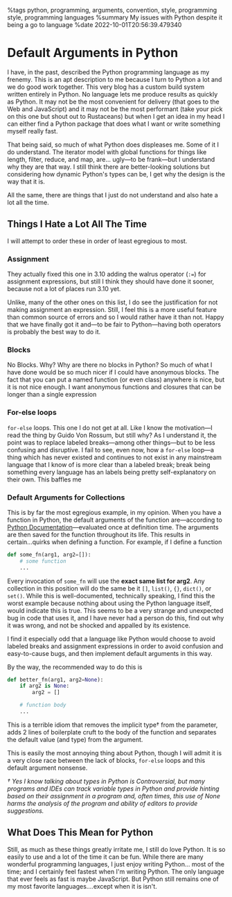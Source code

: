 %tags python, programming, arguments, convention, style, programming style, programming languages
%summary My issues with Python despite it being a go to language
%date 2022-10-01T20:56:39.479340

# Default Arguments in Python

I have, in the past, described the Python programming language as my frenemy. This is an apt description to me because
I turn to Python a lot and we do good work together. This very blog has a custom build system written entirely in Python.
No language lets me produce results as quickly as Python. It may not be the most convenient for delivery (that goes to the Web
and JavaScript) and it may not be the most performant (take your pick on this one but shout out to Rustaceans) but
when I get an idea in my head I can either find a Python package that does what I want or write something myself really fast.

That being said, so much of what Python does displeases me. Some of it I do understand. The iterator model with global functions
for things like length, filter, reduce, and map, are... ugly—to be frank—but I understand why they are that way. I still think
there are better-looking solutions but considering how dynamic Python's types can be, I get why the design is the way that it is.

All the same, there are things that I just do not understand and also hate a lot all the time.

## Things I Hate a Lot All The Time

I will attempt to order these in order of least egregious to most.

### Assignment

They actually fixed this one in 3.10 adding the walrus operator (`:=`) for assignment expressions, but still
I think they should have done it sooner, because not a lot of places run 3.10 yet.

Unlike, many of the other ones on this list, I do see the justification for not making assignment an expression.
Still, I feel this is a more useful feature than common source of errors and so I would rather have it than not. Happy that we
have finally got it and—to be fair to Python—having both operators is probably the best way to do it.

### Blocks

No Blocks. Why? Why are there no blocks in Python? So much of what I have done would be so much nicer if I could have
anonymous blocks. The fact that you can put a named function (or even class) anywhere is nice, but it is not nice enough.
I want anonymous functions and closures that can be longer than a single expression

### For-else loops

`for-else` loops. This one I do not get at all. Like I know the motivation—I read the thing by Guido Von Rossum, but still
why? As I understand it, the point was to replace labeled breaks—among other things—but to be less confusing and disruptive.
I fail to see, even now, how a `for-else` loop—a thing which has never existed and continues to not exist in any mainstream
language that I know of is more clear than a labeled break; break being something every language has an labels being pretty self-explanatory on their own. This baffles me

### Default Arguments for Collections

This is by far the most egregious example, in my opinion. When you have a function in Python, the default arguments of the
function are—according to [Python Documentation](https://docs.python.org/2/reference/compound_stmts.html#function)—evaluated
once at definition time. The arguments are then saved for the function throughout its life. This results in certain...quirks
when defining a function. For example, if I define a function

```python
def some_fn(arg1, arg2=[]):
    # some function
    ...
```

Every invocation of `some_fn` will use the **exact same list for arg2**. Any collection in this position will do the same be it
`[]`, `list()`, `{}`, `dict()`, or `set()`. While this is well-documented, technically speaking, I find this the worst example
because nothing about using the Python language itself, would indicate this is true. This seems to be a very strange and
unexpected bug in code that uses it, and I have never had a person do this, find out why it was wrong, and not be shocked and appalled by its existence.

I find it especially odd that a language like Python would choose to avoid labeled breaks and assignment expressions in order
to avoid confusion and easy-to-cause bugs, and then implement default arguments in this way.

By the way, the recommended way to do this is

```python
def better_fn(arg1, arg2=None):
    if arg2 is None:
        arg2 = []

    # function body
    ...
```

This is a terrible idiom that removes the implicit type† from the parameter, adds 2 lines of boilerplate cruft to the body of the function and separates the default value (and type) from the argument.

This is easily the most annoying thing about Python, though I will admit it is a very close race between the lack of blocks, `for-else` loops and this default argument nonsense.

_† Yes I know talking about types in Python is Controversial, but many programs and IDEs can track variable types in Python and provide hinting based on their assignment in a program and, often times, this use of None harms the analysis of the program and ability of editors to provide suggestions._

## What Does This Mean for Python

Still, as much as these things greatly irritate me, I still do love Python. It is so easily to use and a lot of the time
it can be fun. While there are many wonderful programming languages, I just enjoy writing Python... most of the time; and I certainly feel fastest when I'm writing Python. The only language that ever feels as fast is maybe JavaScript. But Python
still remains one of my most favorite languages....except when it is isn't.
